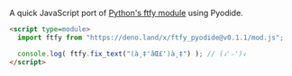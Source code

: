 A quick JavaScript port of [Python's ftfy module](https://pypi.org/project/ftfy/) using Pyodide.

```html
<script type=module>
  import ftfy from "https://deno.land/x/ftfy_pyodide@v0.1.1/mod.js";

  console.log( ftfy.fix_text("(à¸‡'âŒ£')à¸‡") ); // (ง'⌣')ง
</script>
```
